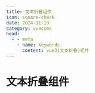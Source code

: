 ```yaml
---
title: 文本折叠组件
icon: square-check
date: 2024-11-19
category: vuecoms
head:
  - - meta
    - name: keywords
      content: vue3|文本折叠|组件
---
```


# 文本折叠组件

<TextFoldExample />
